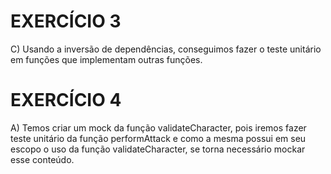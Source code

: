 # EXERCÍCIO 3

C) Usando a inversão de dependências, conseguimos fazer o teste unitário em funções que implementam outras funções.


# EXERCÍCIO 4

A) Temos criar um mock da função validateCharacter, pois iremos fazer teste unitário da função performAttack e como a mesma possui em seu escopo o uso da função validateCharacter, se torna necessário mockar esse conteúdo.